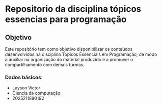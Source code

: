 # Repositorio da disciplina tópicos essencias para programação

## Objetivo

Este repositório tem como objetivo disponibilizar os conteúdos desenvolvidos na disciplina Tópicos Essenciais em Programação, de modo a auxiliar na organização do material produzido e a promover o compartilhamento com demais turmas.

### Dados básicos:

* Layson Victor
* Ciencia da computação
* 2025211880192
